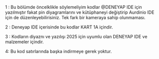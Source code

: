 1 : Bu bölümde öncelklikle söylemeliyim kodlar @DENEYAP IDE için yazılmıştır fakat pin diyagramlarını ve kütüphaneyi değiştirip Aurdinio IDE için de düzenleyebilirisiniz. Tek fark bir kameraya sahip olunmaması. 

2 : Deneyap IDE içerisinde bu kodlar KART 1A içindir.

3 : Kodların diyaznı ve yazılışı 2025 için uyumlu olan DENEYAP IDE ve malzemeler içindir. 

4: Bu kod satırlarında başka indirmeye gerek yoktur.
